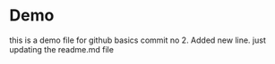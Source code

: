<h1>Demo</h1>

this is a demo file for github basics
commit no 2.
Added new line.
just updating the readme.md file
